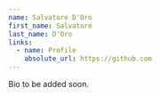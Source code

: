 ```yaml
---
name: Salvatore D'Oro
first_name: Salvatore
last_name: D'Oro
links:
  - name: Profile
    absolute_url: https://github.com
---
```


Bio to be added soon.